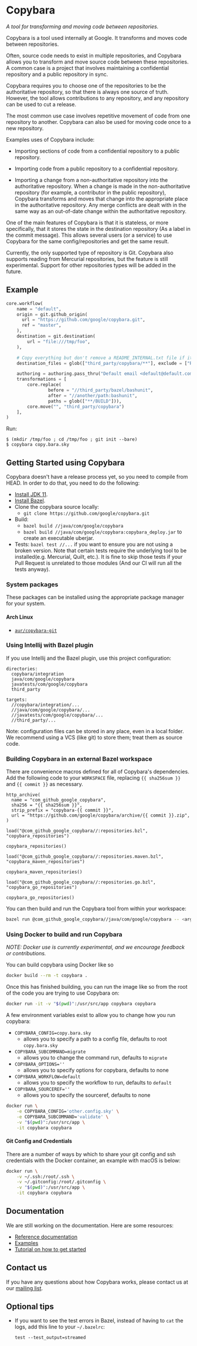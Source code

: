 # Copybara

*A tool for transforming and moving code between repositories.*

Copybara is a tool used internally at Google. It transforms and moves code between repositories.

Often, source code needs to exist in multiple repositories, and Copybara allows you to transform
and move source code between these repositories. A common case is a project that involves
maintaining a confidential repository and a public repository in sync.

Copybara requires you to choose one of the repositories to be the authoritative repository, so that
there is always one source of truth. However, the tool allows contributions to any repository, and
any repository can be used to cut a release.

The most common use case involves repetitive movement of code from one repository to another.
Copybara can also be used for moving code once to a new repository.

Examples uses of Copybara include:

  - Importing sections of code from a confidential repository to a public repository.

  - Importing code from a public repository to a confidential repository.

  - Importing a change from a non-authoritative repository into the authoritative repository. When
    a change is made in the non-authoritative repository (for example, a contributor in the public
    repository), Copybara transforms and moves that change into the appropriate place in the
    authoritative repository. Any merge conflicts are dealt with in the same way as an out-of-date
    change within the authoritative repository.

One of the main features of Copybara is that it is stateless, or more specifically, that it stores
the state in the destination repository (As a label in the commit message). This allows several
users (or a service) to use Copybara for the same config/repositories and get the same result.

Currently, the only supported type of repository is Git. Copybara also supports
reading from Mercurial repositories, but the feature is still experimental.
Support for other repositories types will be added in the future.

## Example

```python
core.workflow(
    name = "default",
    origin = git.github_origin(
      url = "https://github.com/google/copybara.git",
      ref = "master",
    ),
    destination = git.destination(
        url = "file:///tmp/foo",
    ),

    # Copy everything but don't remove a README_INTERNAL.txt file if it exists.
    destination_files = glob(["third_party/copybara/**"], exclude = ["README_INTERNAL.txt"]),

    authoring = authoring.pass_thru("Default email <default@default.com>"),
    transformations = [
        core.replace(
                before = "//third_party/bazel/bashunit",
                after = "//another/path:bashunit",
                paths = glob(["**/BUILD"])),
        core.move("", "third_party/copybara")
    ],
)
```

Run:

```shell
$ (mkdir /tmp/foo ; cd /tmp/foo ; git init --bare)
$ copybara copy.bara.sky
```

## Getting Started using Copybara

Copybara doesn't have a release process yet, so you need to compile from HEAD.
In order to do that, you need to do the following:

  * [Install JDK 11](https://www.oracle.com/java/technologies/downloads/#java11).
  * [Install Bazel](https://bazel.build/install).
  * Clone the copybara source locally:
      * `git clone https://github.com/google/copybara.git`
  * Build:
      * `bazel build //java/com/google/copybara`
      * `bazel build //java/com/google/copybara:copybara_deploy.jar` to create an executable uberjar.
  * Tests: `bazel test //...` if you want to ensure you are not using a broken version. Note that
    certain tests require the underlying tool to be installed(e.g. Mercurial, Quilt, etc.). It is
    fine to skip those tests if your Pull Request is unrelated to those modules (And our CI will
    run all the tests anyway).

### System packages

These packages can be installed using the appropriate package manager for your
system.

#### Arch Linux

  * [`aur/copybara-git`][install/archlinux/aur-git]

[install/archlinux/aur-git]: https://aur.archlinux.org/packages/copybara-git "Copybara on the AUR"

### Using Intellij with Bazel plugin

If you use Intellij and the Bazel plugin, use this project configuration:

```
directories:
  copybara/integration
  java/com/google/copybara
  javatests/com/google/copybara
  third_party

targets:
  //copybara/integration/...
  //java/com/google/copybara/...
  //javatests/com/google/copybara/...
  //third_party/...
```

Note: configuration files can be stored in any place, even in a local folder.
We recommend using a VCS (like git) to store them; treat them as source code.

### Building Copybara in an external Bazel workspace

There are convenience macros defined for all of Copybara's dependencies. Add the
following code to your `WORKSPACE` file, replacing `{{ sha256sum }}` and
`{{ commit }}` as necessary.

```bzl
http_archive(
  name = "com_github_google_copybara",
  sha256 = "{{ sha256sum }}",
  strip_prefix = "copybara-{{ commit }}",
  url = "https://github.com/google/copybara/archive/{{ commit }}.zip",
)

load("@com_github_google_copybara//:repositories.bzl", "copybara_repositories")

copybara_repositories()

load("@com_github_google_copybara//:repositories.maven.bzl", "copybara_maven_repositories")

copybara_maven_repositories()

load("@com_github_google_copybara//:repositories.go.bzl", "copybara_go_repositories")

copybara_go_repositories()
```

You can then build and run the Copybara tool from within your workspace:

```sh
bazel run @com_github_google_copybara//java/com/google/copybara -- <args...>
```

### Using Docker to build and run Copybara

*NOTE: Docker use is currently experimental, and we encourage feedback or contributions.*

You can build copybara using Docker like so

```sh
docker build --rm -t copybara .
```

Once this has finished building, you can run the image like so from the root of
the code you are trying to use Copybara on:

```sh
docker run -it -v "$(pwd)":/usr/src/app copybara copybara
```

A few environment variables exist to allow you to change how you run copybara:
* `COPYBARA_CONFIG=copy.bara.sky`
  * allows you to specify a path to a config file, defaults to root `copy.bara.sky`
* `COPYBARA_SUBCOMMAND=migrate`
  * allows you to change the command run, defaults to `migrate`
* `COPYBARA_OPTIONS=''`
  * allows you to specify options for copybara, defaults to none
* `COPYBARA_WORKFLOW=default`
  * allows you to specify the workflow to run, defaults to `default`
* `COPYBARA_SOURCEREF=''`
  * allows you to specify the sourceref, defaults to none

```sh
docker run \
    -e COPYBARA_CONFIG='other.config.sky' \
    -e COPYBARA_SUBCOMMAND='validate' \
    -v "$(pwd)":/usr/src/app \
    -it copybara copybara
```

#### Git Config and Credentials

There are a number of ways by which to share your git config and ssh credentials
with the Docker container, an example with macOS is below:

```sh
docker run \
    -v ~/.ssh:/root/.ssh \
    -v ~/.gitconfig:/root/.gitconfig \
    -v "$(pwd)":/usr/src/app \
    -it copybara copybara
```

## Documentation

We are still working on the documentation. Here are some resources:

  * [Reference documentation](docs/reference.md)
  * [Examples](docs/examples.md)
  * [Tutorial on how to get started](https://kubesimplify.com/moving-code-between-git-repositories-with-copybara)

## Contact us

If you have any questions about how Copybara works, please contact us at our
[mailing list](https://groups.google.com/forum/#!forum/copybara-discuss).

## Optional tips

* If you want to see the test errors in Bazel, instead of having to `cat` the
  logs, add this line to your `~/.bazelrc`:

  ```
  test --test_output=streamed
  ```
